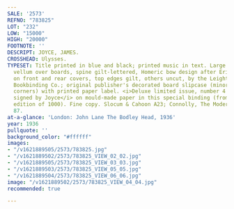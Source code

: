 ```yaml
---
SALE: '2573'
REFNO: "783825"
LOT: "232"
LOW: "15000"
HIGH: "20000"
FOOTNOTE: ''
DESCRIPT: JOYCE, JAMES.
CROSSHEAD: Ulysses.
TYPESET: Title printed in blue and black; printed music in text. Large 8vo, original
  vellum over boards, spine gilt-lettered, Homeric bow design after Eric Gill in gilt
  on front and rear covers, top edges gilt, others uncut, by the Leighton Straker
  Bookbinding Co.; original publisher's decorated board slipcase (minor rubbing to
  corners) with printed paper label. <i>Deluxe limited issue, number 4 of 100 copies
  signed by Joyce</i> on mould-made paper in this special binding (from a total edition
  edition of 1000). Fine copy. Slocum & Cahoon A23; Connolly, The Modern Movement
  87.
at-a-glance: 'London: John Lane The Bodley Head, 1936'
year: 1936
pullquote: ''
background_color: "#ffffff"
images:
- "/v1621889505/2573/783825.jpg"
- "/v1621889502/2573/783825_VIEW_02_02.jpg"
- "/v1621889505/2573/783825_VIEW_03_03.jpg"
- "/v1621889503/2573/783825_VIEW_05_05.jpg"
- "/v1621889504/2573/783825_VIEW_06_06.jpg"
image: "/v1621889502/2573/783825_VIEW_04_04.jpg"
recommended: true

---
```

